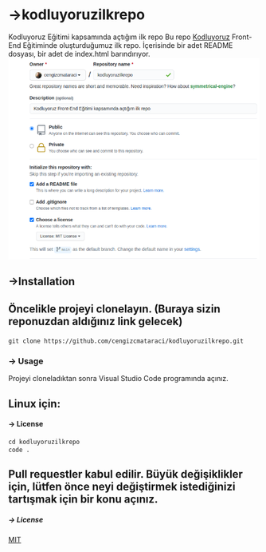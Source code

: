 #  ->kodluyoruzilkrepo
Kodluyoruz Eğitimi kapsamında açtığım ilk repo
Bu repo [Kodluyoruz](https://kodluyoruz.org/) Front-End Eğitiminde oluşturduğumuz ilk repo. İçerisinde bir adet README dosyası, bir adet de index.html barındırıyor.
![Kodluyoruz](https://github.com/Kodluyoruz/taskforce/blob/main/git/odev1/figures/github.png)
##  ->Installation
Öncelikle projeyi clonelayın. (Buraya sizin reponuzdan aldığınız link gelecek)
---
`git clone https://github.com/cengizcmataraci/kodluyoruzilkrepo.git`

### -> Usage

Projeyi cloneladıktan sonra Visual Studio Code programında açınız.

Linux için:
---
####  -> License

```
cd kodluyoruzilkrepo
code .
```
Pull requestler kabul edilir. Büyük değişiklikler için, lütfen önce neyi değiştirmek istediğinizi tartışmak için bir konu açınız.
---

#####  -> License
[MIT](https://choosealicense.com/licenses/mit/)